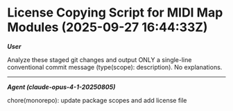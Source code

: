 <!-- Generated by SpecStory -->

# License Copying Script for MIDI Map Modules (2025-09-27 16:44:33Z)

<!-- Claude Code Session ab25d66b-fba2-4348-be04-9f7474c63a9f (2025-09-27_16-44-33Z) -->

_**User**_

Analyze these staged git changes and output ONLY a single-line conventional commit message (type(scope): description). No explanations.

---

_**Agent (claude-opus-4-1-20250805)**_

chore(monorepo): update package scopes and add license file

